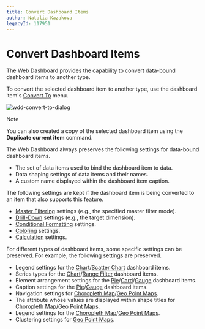 ```yaml
---
title: Convert Dashboard Items
author: Natalia Kazakova
legacyId: 117951
---
```

# Convert Dashboard Items
The Web Dashboard provides the capability to convert data-bound dashboard items to another type.

To convert the selected dashboard item to another type, use the dashboard item's [Convert To](ui-elements/dashboard-item-menu.md) menu.

![wdd-convert-to-dialog](../../images/img125857.png)

> [!NOTE]
> You can also created a copy of the selected dashboard item using the **Duplicate current item** command.

The Web Dashboard always preserves the following settings for data-bound dashboard items.
* The set of data items used to bind the dashboard item to data.
* Data shaping settings of data items and their names.
* A custom name displayed within the dashboard item caption.

The following settings are kept if the dashboard item is being converted to an item that also supports this feature.
* [Master Filtering](interactivity/master-filtering.md) settings (e.g., the specified master filter mode).
* [Drill-Down](interactivity/drill-down.md) settings (e.g., the target dimension).
* [Conditional Formatting](appearance-customization/conditional-formatting.md) settings.
* [Coloring](appearance-customization/coloring.md) settings.
* [Calculation](data-analysis/calculations.md) settings.

For different types of dashboard items, some specific settings can be preserved. For example, the following settings are preserved.
* Legend settings for the [Chart](dashboard-item-settings/chart.md)/[Scatter Chart](dashboard-item-settings/scatter-chart.md) dashboard items.
* Series types for the [Chart](dashboard-item-settings/chart.md)/[Range Filter](dashboard-item-settings/range-filter.md) dashboard items.
* Element arrangement settings for the [Pie](dashboard-item-settings/pies.md)/[Card](dashboard-item-settings/cards.md)/[Gauge](dashboard-item-settings/gauges.md) dashboard items.
* Caption settings for the [Pie](dashboard-item-settings/pies.md)/[Gauge](dashboard-item-settings/gauges.md) dashboard items.
* Navigation settings for [Choropleth Map](dashboard-item-settings/choropleth-map.md)/[Geo Point Maps](dashboard-item-settings/geo-point-maps.md).
* The attribute whose values are displayed within shape titles for [Choropleth Map](dashboard-item-settings/choropleth-map.md)/[Geo Point Maps](dashboard-item-settings/geo-point-maps.md).
* Legend settings for the [Choropleth Map](dashboard-item-settings/choropleth-map.md)/[Geo Point Maps](dashboard-item-settings/geo-point-maps.md).
* Clustering settings for [Geo Point Maps](dashboard-item-settings/geo-point-maps.md).